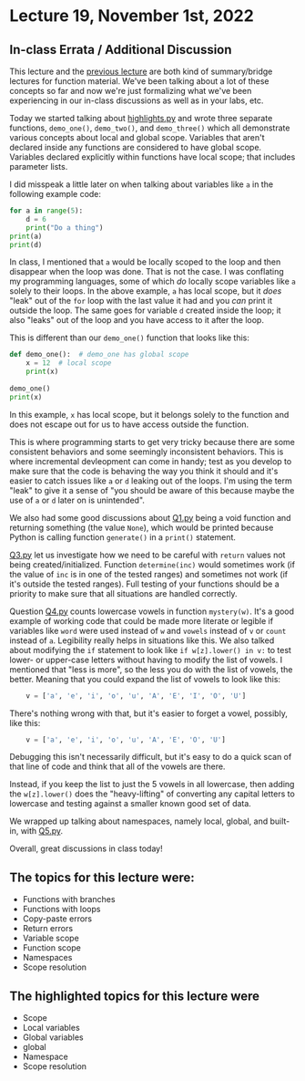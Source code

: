 # Lecture 19, November 1st, 2022

## In-class Errata / Additional Discussion

This lecture and the [previous lecture](../Lecture_18) are both kind of summary/bridge lectures for function material.  We've been talking about a lot of these concepts so far and now we're just formalizing what we've been experiencing in our in-class discussions as well as in your labs, etc.

Today we started talking about [highlights.py](highlights.py) and wrote three separate functions, `demo_one()`, `demo_two()`, and `demo_three()` which all demonstrate various concepts about local and global scope. Variables that aren't declared inside any functions are considered to have global scope.  Variables declared explicitly within functions have local scope; that includes parameter lists.

I did misspeak a little later on when talking about variables like `a` in the following example code:

```python
for a in range(5):
    d = 6
    print("Do a thing")
print(a)
print(d)
```

In class, I mentioned that `a` would be locally scoped to the loop and then disappear when the loop was done.  That is not the case. I was conflating my programming languages, some of which _do_ locally scope variables like `a` solely to their loops. In the above example, `a` has local scope, but it _does_ "leak" out of the `for` loop with the last value it had and you _can_ print it outside the loop. The same goes for variable `d` created inside the loop; it also "leaks" out of the loop and you have access to it after the loop.

This is different than our `demo_one()` function that looks like this:

```python
def demo_one():  # demo_one has global scope
    x = 12  # local scope
    print(x)
    
demo_one()
print(x)
```

In this example, `x` has local scope, but it belongs solely to the function and does not escape out for us to have access outside the function.

This is where programming starts to get very tricky because there are some consistent behaviors and some seemingly inconsistent behaviors. This is where incremental devleopment can come in handy; test as you develop to make sure that the code is behaving the way you think it should and it's easier to catch issues like `a` or `d` leaking out of the loops. I'm using the term "leak" to give it a sense of "you should be aware of this because maybe the use of `a` or `d` later on is unintended".

We also had some good discussions about [Q1.py](Q1.py) being a void function and returning something (the value `None`), which would be printed because Python is calling function `generate()` in a `print()` statement.

[Q3.py](Q3.py) let us investigate how we need to be careful with `return` values not being created/initialized. Function `determine(inc)` would sometimes work (if the value of `inc` is in one of the tested ranges) and sometimes not work (if it's outside the tested ranges).  Full testing of your functions should be a priority to make sure that all situations are handled correctly.

Question [Q4.py](Q4.py) counts lowercase vowels in function `mystery(w)`. It's a good example of working code that could be made more literate or legible if variables like `word` were used instead of `w` and `vowels` instead of `v` or `count` instead of `a`.  Legibility really helps in situations like this.  We also talked about modifying the `if` statement to look like `if w[z].lower() in v:` to test lower- or upper-case letters without having to modify the list of vowels. I mentioned that "less is more", so the less you do with the list of vowels, the better. Meaning that you could expand the list of vowels to look like this:

```python
    v = ['a', 'e', 'i', 'o', 'u', 'A', 'E', 'I', 'O', 'U']
```

There's nothing wrong with that, but it's easier to forget a vowel, possibly, like this:

```python
    v = ['a', 'e', 'i', 'o', 'u', 'A', 'E', 'O', 'U']
```

Debugging this isn't necessarily difficult, but it's easy to do a quick scan of that line of code and think that all of the vowels are there.

Instead, if you keep the list to just the 5 vowels in all lowercase, then adding the `w[z].lower()` does the "heavy-lifting" of converting any capital letters to lowercase and testing against a smaller known good set of data.

We wrapped up talking about namespaces, namely local, global, and built-in, with [Q5.py](Q5.py).

Overall, great discussions in class today!

## The topics for this lecture were:

* Functions with branches
* Functions with loops
* Copy-paste errors
* Return errors
* Variable scope
* Function scope
* Namespaces
* Scope resolution

## The highlighted topics for this lecture were

* Scope
* Local variables
* Global variables
* global
* Namespace
* Scope resolution
